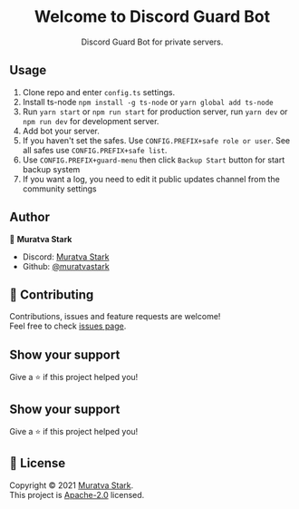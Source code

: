 <h1 align="center">Welcome to Discord Guard Bot</h1>
<p align="center">Discord Guard Bot for private servers.</p>

## Usage

<ol>
    <li>Clone repo and enter <code>config.ts</code> settings.</li>
    <li>Install ts-node <code>npm install -g ts-node</code> or <code>yarn global add ts-node</code></li>
    <li>Run <code>yarn start</code> or <code>npm run start</code> for production server, run <code>yarn dev</code> or <code>npm run dev</code> for development server.</li>
	<li>Add bot your server.</li>
	<li>If you haven't set the safes. Use <code>CONFIG.PREFIX+safe role or user</code>. See all safes use <code>CONFIG.PREFIX+safe list</code>.</li>
	<li>Use <code>CONFIG.PREFIX+guard-menu</code> then click <code>Backup Start</code> button for start backup system </li>
	<li>If you want a log, you need to edit it public updates channel from the community settings</li>
</ol>

## Author

👤 **Muratva Stark**

-   Discord: [Muratva Stark](https://discord.com/users/470974660264067072)
-   Github: [@muratvastark](https://github.com/muratvastark)

## 🤝 Contributing

Contributions, issues and feature requests are welcome!<br />Feel free to check [issues page](https://github.com/muratvastark/discord-guard-bot/issues).

## Show your support

Give a ⭐️ if this project helped you!

## Show your support

Give a ⭐️ if this project helped you!

## 📝 License

Copyright © 2021 [Muratva Stark](https://github.com/muratvastark).<br />
This project is [Apache-2.0](https://github.com/muratvastark/discord-guard-bot/blob/main/LICENSE) licensed.
